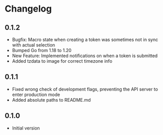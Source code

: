 # Changelog

## 0.1.2

- Bugfix: Macro state when creating a token was sometimes not in sync with actual selection
- Bumped Go from 1.18 to 1.20
- New Feature: Implemented notifications on when a token is submitted 
- Added tzdata to image for correct timezone info

## 0.1.1

- Fixed wrong check of development flags, preventing the API server to enter production mode
- Added absolute paths to README.md

## 0.1.0

- Initial version
